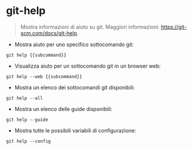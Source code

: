 # git-help

> Mostra informazioni di aiuto su git.
> Maggiori informazioni: <https://git-scm.com/docs/git-help>.

- Mostra aiuto per uno specifico sottocomando git:

`git help {{subcommand}}`

- Visualizza aiuto per un sottocomando git in un browser web:

`git help --web {{subcommand}}`

- Mostra un elenco dei sottocomandi git disponibili:

`git help --all`

- Mostra un elenco delle guide disponibili:

`git help --guide`

- Mostra tutte le possibili variabili di configurazione:

`git help --config`
